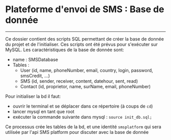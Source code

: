 
# Plateforme d'envoi de SMS : Base de donnée
-----

Ce dossier contient des scripts SQL permettant de créer la base de donnée du projet et de l'initialiser.
Ces scripts ont été prévus pour s'exécuter sur MySQL.
Les caractéristiques de la base de donnée sont:
<ul>
  <li>name : SMSDatabase</li>
  <li>
    Tables :
    <ul>
      <li>User (id, name, phoneNumber, email, country, login, password, smsCredit, ...)</li>
      <li>SMS (id, sender, receiver, content, datehour, sent, read)</li>
      <li>Contact (id, proprietor, name, surName, email, phoneNumber)</li>
    </ul>
  </li>
</ul>

Pour initialiser la bd il faut:
 - ouvrir le terminal et se déplacer dans ce répertoire (à coups de `cd`)
 - lancer mysql en tant que root
 - exécuter la commande suivante dans mysql : `source init_db.sql;`

Ce processus crée les tables de la bd, et une identité `smsplatform` qui sera utilisée par l'api SMS platform pour discuter avec la base de donnée
